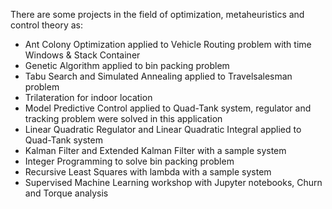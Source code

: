 There are some projects in the field of optimization, metaheuristics and control theory as: 
- Ant Colony Optimization applied to Vehicle Routing problem with time Windows & Stack Container
- Genetic Algorithm applied to bin packing problem
- Tabu Search and Simulated Annealing applied to Travelsalesman problem
- Trilateration for indoor location
- Model Predictive Control applied to Quad-Tank system, regulator and tracking problem were solved in this application
- Linear Quadratic Regulator and Linear Quadratic Integral applied to Quad-Tank system
- Kalman Filter and Extended Kalman Filter with a sample system
- Integer Programming to solve bin packing problem
- Recursive Least Squares with lambda with a sample system 
- Supervised Machine Learning workshop with Jupyter notebooks, Churn and Torque analysis

